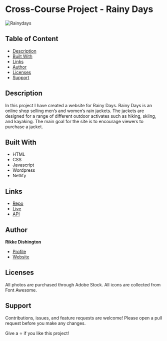 # Cross-Course Project - Rainy Days

![Rainydays](https://user-images.githubusercontent.com/85433495/224536285-41628e2a-0301-4294-b8ed-3bd2415e1075.png)

## Table of Content
* [Description](#description)
* [Built With](#built-with)
* [Links](#links)
* [Author](#author)
* [Licenses](#licenses)
* [Support](#support)

## Description

In this project I have created a website for Rainy Days. Rainy Days is an online shop selling men’s and women’s rain jackets. The jackets are designed for a range of different outdoor activates such as hiking, skiing, and kayaking. The main goal for the site is to encourage viewers to purchase a jacket. 

## Built With

- HTML
- CSS
- Javascript
- Wordpress
- Netlify

## Links

- [Repo](https://github.com/rikke-dishington/interaction-design-ca "<Rainy Days> Repo")
- [Live](https://boisterous-alpaca-260b5b.netlify.app "Live View")
- [API](https://rikkedishingtonschool.com/rainy-days/wp-json/wc/store/products "Wordpress REST API")

## Author

**Rikke Dishington**

- [Profile](https://github.com/rikke-dishington/Rikke-dishington)
- [Website](https://glowing-creponne-2e2b07.netlify.app)

## Licenses

All photos are purchased through Adobe Stock.
All icons are collected from Font Awesome.


## Support

Contributions, issues, and feature requests are welcome! Please open a pull request before you make any changes.

Give a ⭐️ if you like this project!
